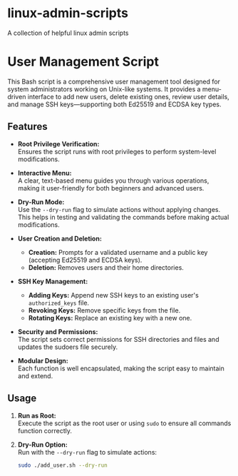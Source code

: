 # linux-admin-scripts
A collection of helpful linux admin scripts

# User Management Script

This Bash script is a comprehensive user management tool designed for system administrators working on Unix-like systems. It provides a menu-driven interface to add new users, delete existing ones, review user details, and manage SSH keys—supporting both Ed25519 and ECDSA key types.

## Features

- **Root Privilege Verification:**  
  Ensures the script runs with root privileges to perform system-level modifications.

- **Interactive Menu:**  
  A clear, text-based menu guides you through various operations, making it user-friendly for both beginners and advanced users.

- **Dry-Run Mode:**  
  Use the `--dry-run` flag to simulate actions without applying changes. This helps in testing and validating the commands before making actual modifications.

- **User Creation and Deletion:**  
  - **Creation:** Prompts for a validated username and a public key (accepting Ed25519 and ECDSA keys).  
  - **Deletion:** Removes users and their home directories.

- **SSH Key Management:**  
  - **Adding Keys:** Append new SSH keys to an existing user's `authorized_keys` file.  
  - **Revoking Keys:** Remove specific keys from the file.  
  - **Rotating Keys:** Replace an existing key with a new one.

- **Security and Permissions:**  
  The script sets correct permissions for SSH directories and files and updates the sudoers file securely.

- **Modular Design:**  
  Each function is well encapsulated, making the script easy to maintain and extend.

## Usage

1. **Run as Root:**  
   Execute the script as the root user or using `sudo` to ensure all commands function correctly.

2. **Dry-Run Option:**  
   Run with the `--dry-run` flag to simulate actions:
   ```bash
   sudo ./add_user.sh --dry-run
